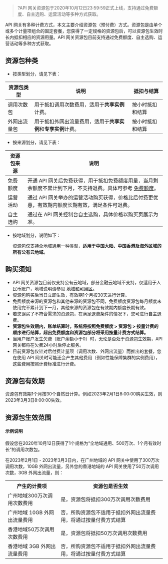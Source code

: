>?API 网关资源包于2020年10月12日23:59:59正式上线，支持通过免费额度、自主选购、运营活动等多种方式获取。

API 网关有多种计费方式，本文主要介绍资源包（预付费）方式。资源包是由单个或多个计量项组合的固定套餐，您获得了一定规格的资源包后，可以资源包生效时长内抵扣相应的资源用量。API 网关资源包目前支持通过免费额度、自主选购、运营活动等多种方式获取。

## 资源包种类

- 按类型划分，请见下表：
<table>
<thead>
<tr>
<th>资源包类型</th>
<th>说明</th>
<th>抵扣与结算</th>
</tr>
</thead>
<tbody><tr>
<td>调用次数包</td>
<td>用于抵扣调用次数费用，适用于<strong>共享实例</strong>计费。</td>
<td>按小时抵扣和结算</td>
</tr>
<tr>
<td>外网出流量包</td>
<td>用于抵扣外网出流量费用，适用于<strong>共享实例</strong>和<strong>专享实例</strong>计费。</td>
<td>按小时抵扣和结算</td>
</tr>
</tbody></table>

- 按来源划分，请见下表：
<table>
<thead>
<tr>
<th>资源包来源</th>
<th>说明</th>
</tr>
</thead>
<tbody><tr>
<td>免费额度</td>
<td>开通 API 网关后免费获得，用于抵扣免费额度用量，当月剩余额度不累计到下月，不支持退费。具体可参考 <a href="https://cloud.tencent.com/document/product/628/39301">免费额度</a>。</td>
</tr>
<tr>
<td>运营活动</td>
<td>通过 API 网关举办的运营活动购买获得，价格比后付费更优惠，有效期内额度长期有效，满足条件可退费。</td>
</tr>
<tr>
<td>自主选购</td>
<td>通过在 API 网关控制台自主选购，具体价格以购买页展示为准。</td>
</tr>
</tbody></table>

- 按地域划分，说明如下：

  资源包仅支持全地域通用一种类型，**适用于中国大陆、中国香港及海外区域的所有公有云地域。**

## 购买须知

- API 网关资源包目前仅支持公有云地域，部分金融云地域不支持，仅适用于人民币账户，地域说明请参见 [地域和可用区](https://cloud.tencent.com/document/product/628/39777)。
- 资源包购买后当日立即生效，有效期1个月按30天进行计算。
- 免费额度来源的资源包和其他来源的资源包不同，免费额度资源包每月额度未使用完不累计到下一月，其他来源的资源包在有效期内额度长期有效。
- 若您误买了不符合需求的资源包，在满足退费条件的情况下，您可进行自主退费。
- **资源包生效期内，账单结算时，系统将按照免费额度 > 资源包 > 按量计费的顺序进行结算，超出免费额度和资源包部分将采用按量计费方式结算。**
- 当用户账户发生欠费（账户余额小于0）时，无论是否处于资源包生效期，API 网关都将在欠费24小时后停止服务。
- 目前资源包仅针对后付费计量项（调用次数、外网出流量）而推出的套餐，您在使用 API 网关时可能还会产生其他费用（例如性能保障集群的实例费用），这些费用按照计费标准进行计费。

## 资源包有效期

资源包有效期1个月按30个自然日计算。例如2023年2月1日8:00:00购买生效，则2023年3月3日8:00:00失效。

## 资源包生效范围

#### 示例说明

假设您在2020年10月12日获得了1个规格为“全地域通用、500万次、1个月有效时长”的调用次数包。

在2023年2月1日 - 2023年3月3日内，在广州地域的 API 网关中使用了300万次调用次数，10GB 外网出流量，另外您的香港地域的 API 网关使用了50万次调用次数，3GB 外网出流量，则：

<table>
   <tr>
      <th>产生的计费项</th>
      <th>资源包是否生效</th>
   </tr>
   <tr>
      <td>广州地域300万次调用次数费用</td>
      <td>是，资源包将抵扣300万次调用次数费用</td>
   </tr>
   <tr>
      <td>广州地域 10GB 外网出流量费用</td>
      <td>否，所购资源包不适用于抵扣外网出流量费用，将通过按量付费方式结算</td>
   </tr>
   <tr>
      <td>香港地域50万次调用次数费用</td>
      <td>是，资源包将抵扣50万次调用次数费用</td>
   </tr>
   <tr>
      <td>香港地域 3GB 外网出流量费用</td>
      <td>否，所购资源包不适用于抵扣外网出流量费用，将通过按量付费方式结算</td>
   </tr>
</table>
